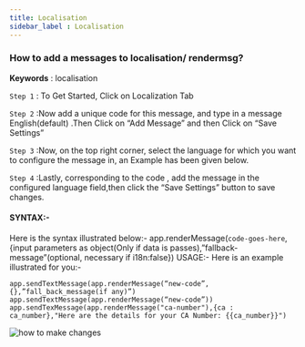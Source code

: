 ```yaml
---
title: Localisation
sidebar_label : Localisation
---
```


### How to add a messages to localisation/ rendermsg? 

**Keywords** : localisation

`Step 1` : To Get Started, Click on Localization Tab

`Step 2` :Now add a unique code for this message, and type in a message English(default) .Then Click on “Add Message” and then Click on “Save Settings”

`Step 3` :Now, on the top right corner, select the language for which you want to configure the message in, an Example has been given below.

`Step 4` :Lastly, corresponding to the code , add the message in the configured language field,then click the “Save Settings” button to save changes.


#### SYNTAX:-
Here is the syntax illustrated below:-
app.renderMessage(`code-goes-here`,{input parameters as object(Only if data is passes),”fallback-message”(optional, necessary if i18n:false}) 
USAGE:-
Here is an example illustrated for you:-
```
app.sendTextMessage(app.renderMessage(“new-code”,{},”fall_back_message(if any)”)
app.sendTextMessage(app.renderMessage(“new-code”))
app.sendTexMessage(app.renderMessage("ca-number"),{ca : ca_number},"Here are the details for your CA Number: {{ca_number}}")
```

![how to make changes](https://cdn.yellowmessenger.com/932afKuEBx0C1615524884040.gif)